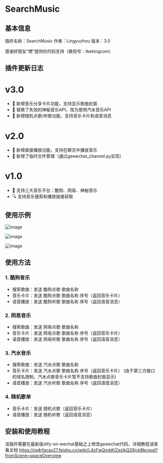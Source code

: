 # SearchMusic

## 基本信息
插件名称：SearchMusic
作者：Lingyuzhou
版本：3.0

感谢好朋友“標”提供的代码支持（微信号：tkekingcom）

## 插件更新日志
# v3.0
- 🎴 新增音乐分享卡片功能，支持显示歌曲封面
- 🔄 替换了失效的神秘音乐API，改为使用汽水音乐API
- 🎵 新增随机点歌/听歌功能，支持音乐卡片和语音消息

# v2.0 
- 🎵 新增直接播放功能，支持在聊天中播放音乐
- 💾 新增了临时文件管理（通过gewechat_channel.py实现）

# v1.0
- 🎵 支持三大音乐平台：酷狗、网易、神秘音乐
- 🔍 支持音乐搜索和播放链接获取

## 使用示例
![image](https://github.com/user-attachments/assets/a0395607-325a-4516-9c79-13449447b41b)

![image](https://github.com/user-attachments/assets/358998e0-eb65-4456-af5f-5ed3c8e1d23c)

![image](https://github.com/user-attachments/assets/a71ef877-f776-4289-956e-787a77312156)


## 使用方法

### 1. 酷狗音乐
- 搜索歌曲：发送 酷狗点歌 歌曲名称
- 音乐卡片：发送 酷狗点歌 歌曲名称 序号（返回音乐卡片）
- 语音播放：发送 酷狗听歌 歌曲名称 序号（返回语音消息）

### 2. 网易音乐
- 搜索歌曲：发送 网易点歌 歌曲名称
- 音乐卡片：发送 网易点歌 歌曲名称 序号（返回音乐卡片）
- 语音播放：发送 网易听歌 歌曲名称 序号（返回语音消息）

### 3. 汽水音乐
- 搜索歌曲：发送 汽水点歌 歌曲名称
- 音乐卡片：发送 汽水点歌 歌曲名称 序号（返回音乐卡片）
  (由于第三方接口的域名限制，汽水点歌音乐卡片暂不支持歌曲封面显示)
- 语音播放：发送 汽水听歌 歌曲名称 序号（返回语音消息）

### 4. 随机歌单
- 音乐卡片：发送 随机点歌（返回音乐卡片）
- 语音播放：发送 随机听歌（返回语音消息）

## 安装和使用教程
该插件需要在最新版dify-on-wechat基础之上修改gewechat代码，详细教程请查看文档
https://rq4rfacax27.feishu.cn/wiki/L4zFwQmbKiZezlkQ26jckBkcnod?fromScene=spaceOverview
